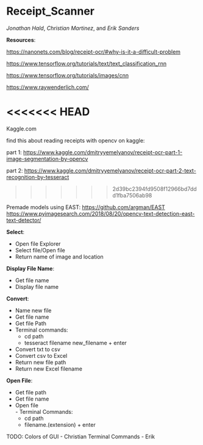 # Receipt_Scanner

_Jonathan Hald_, _Christian Martinez_, and _Erik Sanders_

**Resources**:

https://nanonets.com/blog/receipt-ocr/#why-is-it-a-difficult-problem

https://www.tensorflow.org/tutorials/text/text_classification_rnn

https://www.tensorflow.org/tutorials/images/cnn

https://www.raywenderlich.com/

<<<<<<< HEAD
=======
Kaggle.com 

find this about reading receipts with opencv on kaggle:

  part 1: https://www.kaggle.com/dmitryyemelyanov/receipt-ocr-part-1-image-segmentation-by-opencv
  
  part 2: https://www.kaggle.com/dmitryyemelyanov/receipt-ocr-part-2-text-recognition-by-tesseract
>>>>>>> 2d39bc2394fd9508f12966bd7ddd1fba7506ab98

Premade models using EAST:
https://github.com/argman/EAST
https://www.pyimagesearch.com/2018/08/20/opencv-text-detection-east-text-detector/


**Select**:
  - Open file Explorer
  - Select file/Open file
  - Return name of image and location
  
 
**Display File Name**:
  - Get file name 
  - Display file name
  
  
**Convert**:
  - Name new file 
  - Get file name  
  - Get file Path
  - Terminal commands:
    - cd path
    - tesseract filename new_filename + enter
  - Convert txt to csv
  - Convert csv to Excel
  - Return new file path 
  - Return new Excel filename
 
 
 **Open File**:
   - Get file path
   - Get file name
   - Open file  
    - Terminal Commands:  
      - cd path
      - filename.(extension) + enter
 

TODO:
Colors of GUI - Christian
Terminal Commands - Erik
